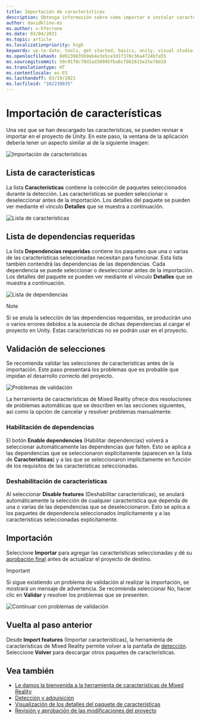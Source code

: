 ```yaml
---
title: Importación de características
description: Obtenga información sobre cómo importar e instalar características desde la herramienta de características de MR para el desarrollo de HoloLens y VR.
author: davidkline-ms
ms.author: v-hferrone
ms.date: 03/04/2021
ms.topic: article
ms.localizationpriority: high
keywords: up-to-date, tools, get started, basics, unity, visual studio, toolkit, mixed reality headset, windows mixed reality headset, virtual reality headset, installation, Windows, HoloLens, emulator, unreal, openxr
ms.openlocfilehash: 0d9139835b9eb4e3e5ce3d1f378c56a4724bfa55
ms.sourcegitcommit: 59c91f8c70d1ad30995fba6cf862615e25e78d10
ms.translationtype: HT
ms.contentlocale: es-ES
ms.lasthandoff: 03/19/2021
ms.locfileid: "102230835"
---
```

# <a name="importing-features"></a>Importación de características

Una vez que se han descargado las características, se pueden revisar e importar en el proyecto de Unity. En este paso, la ventana de la aplicación debería tener un aspecto similar al de la siguiente imagen:

![Importación de características](images/FeatureToolImport.png)

## <a name="features-list"></a>Lista de características

La lista **Características** contiene la colección de paquetes seleccionados durante la detección. Las características se pueden seleccionar o deseleccionar antes de la importación. Los detalles del paquete se pueden ver mediante el vínculo **Detalles** que se muestra a continuación.

![Lista de características](images/FeaturesList.png)

## <a name="required-dependencies-list"></a>Lista de dependencias requeridas

La lista **Dependencias requeridas** contiene los paquetes que una o varias de las características seleccionadas necesitan para funcionar. Esta lista también contendrá las dependencias de las dependencias. Cada dependencia se puede seleccionar o deseleccionar antes de la importación. Los detalles del paquete se pueden ver mediante el vínculo **Detalles** que se muestra a continuación.

![Lista de dependencias](images/RequiredDependencyList.png)

> [!NOTE]
> Si se anula la selección de las dependencias requeridas, se producirán uno o varios errores debidos a la ausencia de dichas dependencias al cargar el proyecto en Unity. Estas características no se podrán usar en el proyecto.

## <a name="validating-selections"></a>Validación de selecciones

Se recomienda validar las selecciones de características antes de la importación. Este paso presentará los problemas que es probable que impidan el desarrollo correcto del proyecto.

![Problemas de validación](images/ValidationIssues.png)

La herramienta de características de Mixed Reality ofrece dos resoluciones de problemas automáticas que se describen en las secciones siguientes, así como la opción de cancelar y resolver problemas manualmente.

### <a name="enable-dependencies"></a>Habilitación de dependencias

El botón **Enable dependencies** (Habilitar dependencias) volverá a seleccionar automáticamente las dependencias que falten. Esto se aplica a las dependencias que se seleccionaron explícitamente (aparecen en la lista de **Características**) y a las que se seleccionaron implícitamente en función de los requisitos de las características seleccionadas.

### <a name="disable-features"></a>Deshabilitación de características

Al seleccionar **Disable features** (Deshabilitar características), se anulará automáticamente la selección de cualquier característica que dependa de una o varias de las dependencias que se deseleccionaron. Esto se aplica a los paquetes de dependencia seleccionados implícitamente y a las características seleccionadas explícitamente.

## <a name="importing"></a>Importación

Seleccione **Importar** para agregar las características seleccionadas y dé su [aprobación final](reviewing-changes.md) antes de actualizar el proyecto de destino.

> [!IMPORTANT]
> Si sigue existiendo un problema de validación al realizar la importación, se mostrará un mensaje de advertencia. Se recomienda seleccionar No, hacer clic en **Validar** y resolver los problemas que se presenten.
>
> ![Continuar con problemas de validación](images/ValidationContinueAnyway.png)

## <a name="going-back-to-the-previous-step"></a>Vuelta al paso anterior

Desde **Import features** (Importar características), la herramienta de características de Mixed Reality permite volver a la pantalla de [detección](discovering-features.md). Seleccione **Volver** para descargar otros paquetes de características.

## <a name="see-also"></a>Vea también

- [Le damos la bienvenida a la herramienta de características de Mixed Reality](welcome-to-mr-feature-tool.md)
- [Detección y adquisición](discovering-features.md)
- [Visualización de los detalles del paquete de características](viewing-package-details.md)
- [Revisión y aprobación de las modificaciones del proyecto](reviewing-changes.md)